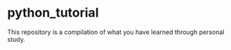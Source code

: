 # python_tutorial

This repository is a compilation of what you have learned through personal study.
